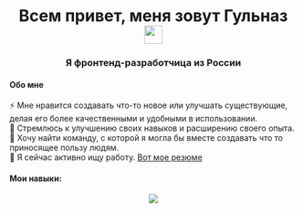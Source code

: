 <h1 align="center">Всем привет, меня зовут Гульназ</h> 
<img src="https://github.com/blackcater/blackcater/raw/main/images/Hi.gif" height="32"/></h1>
<h3 align="center">Я фронтенд-разработчица из России</h3>

<h4>Обо мне </h4>
<p>
  ⚡ Мне нравится создавать что-то новое или улучшать существующие, делая его более качественными и удобными в использовании.<br/>
  🌱 Стремлюсь к улучшению своих навыков и расширению своего опыта.<br/>
  👯 Хочу найти команду, с которой я могла бы вместе создавать что то приносящее пользу людям.<br/>
  🔭 Я сейчас активно ищу работу. <a href="https://hh.ru/resume/01147acbff0da13de40039ed1f554d4e30786b" target="_blank">Вот мое резюме</a>
</p>


<h4>Мои навыки:</h4>
<p align="center">
  <a href="https://skillicons.dev">
    <img src="https://skillicons.dev/icons?i=github,js,html,css,typescript,react,redux,postman" />
  </a>
</p>
